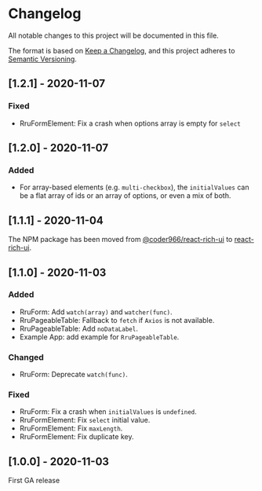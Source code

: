 # Changelog
All notable changes to this project will be documented in this file.

The format is based on [Keep a Changelog](https://keepachangelog.com/en/1.0.0/),
and this project adheres to [Semantic Versioning](https://semver.org/spec/v2.0.0.html).


## [1.2.1] - 2020-11-07

### Fixed
- RruFormElement: Fix a crash when options array is empty for `select`

## [1.2.0] - 2020-11-07

### Added
- For array-based elements (e.g. `multi-checkbox`), the `initialValues` can be a flat array of ids or an array of options, or even a mix of both.

## [1.1.1] - 2020-11-04
The NPM package has been moved from [@coder966/react-rich-ui](https://www.npmjs.com/package/@coder966/react-rich-ui) to [react-rich-ui](https://www.npmjs.com/package/react-rich-ui).


## [1.1.0] - 2020-11-03

### Added
- RruForm: Add `watch(array)` and `watcher(func)`.
- RruPageableTable: Fallback to `fetch` if `Axios` is not available.
- RruPageableTable: Add `noDataLabel`.
- Example App: add example for `RruPageableTable`.

### Changed
- RruForm: Deprecate `watch(func)`.

### Fixed
- RruForm: Fix a crash when `initialValues` is `undefined`.
- RruFormElement: Fix `select` initial value.
- RruFormElement: Fix `maxLength`.
- RruFormElement: Fix duplicate key.


## [1.0.0] - 2020-11-03
First GA release

